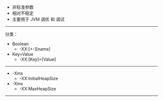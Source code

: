 * 非标准参数
* 相对不稳定
* 主要用于 JVM 调优 和 调试

---

分类：

* Boolean
    * -XX:[+-][name]
* Key=Value
    * -XX:[Key]=[Value]

---

* -Xms
    * -XX:InitialHeapSize
* -Xmx
    * -XX:MaxHeapSize

---
